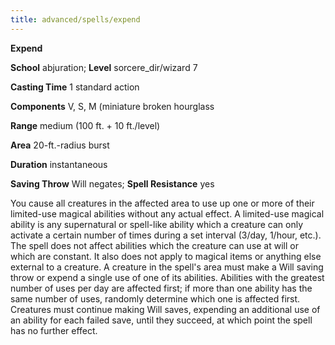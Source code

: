 ```yaml
---
title: advanced/spells/expend
---
```

 **Expend**

**School** abjuration; **Level** sorcere_dir/wizard 7

**Casting Time** 1 standard action

**Components** V, S, M (miniature broken hourglass

**Range** medium (100 ft. + 10 ft./level)

**Area** 20-ft.-radius burst

**Duration** instantaneous

**Saving Throw** Will negates; **Spell Resistance** yes

You cause all creatures in the affected area to use up one or more of their limited-use magical abilities without any actual effect. A limited-use magical ability is any supernatural or spell-like ability which a creature can only activate a certain number of times during a set interval (3/day, 1/hour, etc.). The spell does not affect abilities which the creature can use at will or which are constant. It also does not apply to magical items or anything else external to a creature. A creature in the spell's area must make a Will saving throw or expend a single use of one of its abilities. Abilities with the greatest number of uses per day are affected first; if more than one ability has the same number of uses, randomly determine which one is affected first. Creatures must continue making Will saves, expending an additional use of an ability for each failed save, until they succeed, at which point the spell has no further effect.

